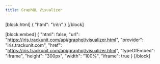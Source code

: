 ```yaml
---
title: GraphQL Visualizer
---
```


[block:html]
{
  "html": "\n\n<style>\n  .rdmd-html {\n    display: none;\n    height: 0;\n\t}\n  .rm-SearchToggle {\n  \tdisplay: none;\n  }\n  #content-head{ \n    display:  none; \n  }\n  #content-container {\n    margin: 0;\n  }\n  .markdown-body {\n    height: calc(100vh - 108px);\n    width: 100vw;\n    margin: 0;\n  }\n  \niframe {\n    display: block;       /* iframes are inline by default */\n    border: none;         /* Reset default border */\n    width: 100%;\n    height: 100%;\n    margin: 0 !important;\n}\n</style>"
}
[/block]


[block:embed]
{
  "html": false,
  "url": "https://iris.trackunit.com/api/graphql/visualizer.html",
  "provider": "iris.trackunit.com",
  "href": "https://iris.trackunit.com/api/graphql/visualizer.html",
  "typeOfEmbed": "iframe",
  "height": "300px",
  "width": "100%",
  "iframe": true
}
[/block]